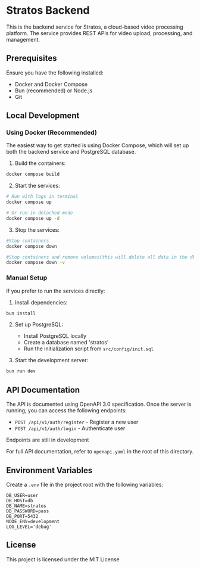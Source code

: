 # Stratos Backend

This is the backend service for Stratos, a cloud-based video processing platform. The service provides REST APIs for video upload, processing, and management.

## Prerequisites

Ensure you have the following installed:
- Docker and Docker Compose
- Bun (recommended) or Node.js
- Git

## Local Development

### Using Docker (Recommended)

The easiest way to get started is using Docker Compose, which will set up both the backend service and PostgreSQL database.

1. Build the containers:
```bash
docker compose build
```

2. Start the services:
```bash
# Run with logs in terminal
docker compose up

# Or run in detached mode
docker compose up -d
```

3. Stop the services:
```bash
#Stop containers
docker compose down

#Stop containers and remove volumes(this will delete all data in the db)
docker compose down -v
```

### Manual Setup

If you prefer to run the services directly:

1. Install dependencies:
```bash
bun install
```

2. Set up PostgreSQL:
   - Install PostgreSQL locally
   - Create a database named 'stratos'
   - Run the initialization script from `src/config/init.sql`

3. Start the development server:
```bash
bun run dev
```

## API Documentation

The API is documented using OpenAPI 3.0 specification. Once the server is running, you can access the following endpoints:

- `POST /api/v1/auth/register` - Register a new user
- `POST /api/v1/auth/login` - Authenticate user

Endpoints are still in development

For full API documentation, refer to `openapi.yaml` in the root of this directory.

## Environment Variables

Create a `.env` file in the project root with the following variables:

```env
DB_USER=user
DB_HOST=db
DB_NAME=stratos
DB_PASSWORD=pass
DB_PORT=5432
NODE_ENV=development
LOG_LEVEL='debug'
```

## License

This project is licensed under the MIT License
